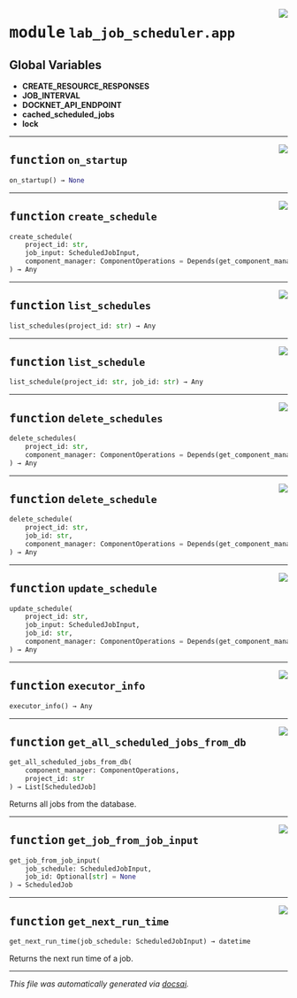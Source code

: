 <!-- markdownlint-disable -->

<a href="https://github.com/khulnasoft/docknet/blob/main/components/lab-job-scheduler/backend/src/lab_job_scheduler/app.py#L0"><img align="right" style="float:right;" src="https://img.shields.io/badge/-source-cccccc?style=flat-square"></a>

# <kbd>module</kbd> `lab_job_scheduler.app`




**Global Variables**
---------------
- **CREATE_RESOURCE_RESPONSES**
- **JOB_INTERVAL**
- **DOCKNET_API_ENDPOINT**
- **cached_scheduled_jobs**
- **lock**

---

<a href="https://github.com/khulnasoft/docknet/blob/main/components/lab-job-scheduler/backend/src/lab_job_scheduler/app.py#L41"><img align="right" style="float:right;" src="https://img.shields.io/badge/-source-cccccc?style=flat-square"></a>

## <kbd>function</kbd> `on_startup`

```python
on_startup() → None
```






---

<a href="https://github.com/khulnasoft/docknet/blob/main/components/lab-job-scheduler/backend/src/lab_job_scheduler/app.py#L70"><img align="right" style="float:right;" src="https://img.shields.io/badge/-source-cccccc?style=flat-square"></a>

## <kbd>function</kbd> `create_schedule`

```python
create_schedule(
    project_id: str,
    job_input: ScheduledJobInput,
    component_manager: ComponentOperations = Depends(get_component_manager)
) → Any
```






---

<a href="https://github.com/khulnasoft/docknet/blob/main/components/lab-job-scheduler/backend/src/lab_job_scheduler/app.py#L98"><img align="right" style="float:right;" src="https://img.shields.io/badge/-source-cccccc?style=flat-square"></a>

## <kbd>function</kbd> `list_schedules`

```python
list_schedules(project_id: str) → Any
```






---

<a href="https://github.com/khulnasoft/docknet/blob/main/components/lab-job-scheduler/backend/src/lab_job_scheduler/app.py#L116"><img align="right" style="float:right;" src="https://img.shields.io/badge/-source-cccccc?style=flat-square"></a>

## <kbd>function</kbd> `list_schedule`

```python
list_schedule(project_id: str, job_id: str) → Any
```






---

<a href="https://github.com/khulnasoft/docknet/blob/main/components/lab-job-scheduler/backend/src/lab_job_scheduler/app.py#L138"><img align="right" style="float:right;" src="https://img.shields.io/badge/-source-cccccc?style=flat-square"></a>

## <kbd>function</kbd> `delete_schedules`

```python
delete_schedules(
    project_id: str,
    component_manager: ComponentOperations = Depends(get_component_manager)
) → Any
```






---

<a href="https://github.com/khulnasoft/docknet/blob/main/components/lab-job-scheduler/backend/src/lab_job_scheduler/app.py#L155"><img align="right" style="float:right;" src="https://img.shields.io/badge/-source-cccccc?style=flat-square"></a>

## <kbd>function</kbd> `delete_schedule`

```python
delete_schedule(
    project_id: str,
    job_id: str,
    component_manager: ComponentOperations = Depends(get_component_manager)
) → Any
```






---

<a href="https://github.com/khulnasoft/docknet/blob/main/components/lab-job-scheduler/backend/src/lab_job_scheduler/app.py#L179"><img align="right" style="float:right;" src="https://img.shields.io/badge/-source-cccccc?style=flat-square"></a>

## <kbd>function</kbd> `update_schedule`

```python
update_schedule(
    project_id: str,
    job_input: ScheduledJobInput,
    job_id: str,
    component_manager: ComponentOperations = Depends(get_component_manager)
) → Any
```






---

<a href="https://github.com/khulnasoft/docknet/blob/main/components/lab-job-scheduler/backend/src/lab_job_scheduler/app.py#L209"><img align="right" style="float:right;" src="https://img.shields.io/badge/-source-cccccc?style=flat-square"></a>

## <kbd>function</kbd> `executor_info`

```python
executor_info() → Any
```






---

<a href="https://github.com/khulnasoft/docknet/blob/main/components/lab-job-scheduler/backend/src/lab_job_scheduler/app.py#L221"><img align="right" style="float:right;" src="https://img.shields.io/badge/-source-cccccc?style=flat-square"></a>

## <kbd>function</kbd> `get_all_scheduled_jobs_from_db`

```python
get_all_scheduled_jobs_from_db(
    component_manager: ComponentOperations,
    project_id: str
) → List[ScheduledJob]
```

Returns all jobs from the database. 


---

<a href="https://github.com/khulnasoft/docknet/blob/main/components/lab-job-scheduler/backend/src/lab_job_scheduler/app.py#L230"><img align="right" style="float:right;" src="https://img.shields.io/badge/-source-cccccc?style=flat-square"></a>

## <kbd>function</kbd> `get_job_from_job_input`

```python
get_job_from_job_input(
    job_schedule: ScheduledJobInput,
    job_id: Optional[str] = None
) → ScheduledJob
```






---

<a href="https://github.com/khulnasoft/docknet/blob/main/components/lab-job-scheduler/backend/src/lab_job_scheduler/app.py#L242"><img align="right" style="float:right;" src="https://img.shields.io/badge/-source-cccccc?style=flat-square"></a>

## <kbd>function</kbd> `get_next_run_time`

```python
get_next_run_time(job_schedule: ScheduledJobInput) → datetime
```

Returns the next run time of a job. 




---

_This file was automatically generated via [docsai](https://github.com/khulnasoft/docsai)._
